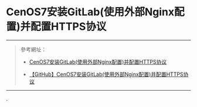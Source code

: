 # CenOS7安装GitLab(使用外部Nginx配置)并配置HTTPS协议

****

> 參考網址：
> 
> * [CenOS7安装GitLab(使用外部Nginx配置)并配置HTTPS协议](https://meigit.readthedocs.io/en/latest/centos7_install_gitlab_with_external_nginx_and_https.html)
> 
> * [【GitHub】CenOS7安装GitLab(使用外部Nginx配置)并配置HTTPS协议](https://github.com/meizhaohui/hellogit/blob/master/source/centos7_install_gitlab_with_external_nginx_and_https.rst)
>

****

.